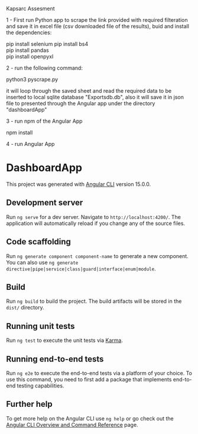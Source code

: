 Kapsarc Assesment


1 - First run Python app to scrape the link provided with required filteration and save it in excel file (csv downloaded file of the results), 
buid and install the dependencies:

pip install selenium
pip install bs4  
pip install pandas  
pip install openpyxl

2 - run the following command:

python3 pyscrape.py

it will loop through the saved sheet and read the required data to be inserted to local sqlite database "Exportsdb.db", also it will save it in json file to presented through the Angular app under the directory "dashboardApp"

3 - run npm of the Angular App

npm install

4 - run Angular App


# DashboardApp

This project was generated with [Angular CLI](https://github.com/angular/angular-cli) version 15.0.0.

## Development server

Run `ng serve` for a dev server. Navigate to `http://localhost:4200/`. The application will automatically reload if you change any of the source files.

## Code scaffolding

Run `ng generate component component-name` to generate a new component. You can also use `ng generate directive|pipe|service|class|guard|interface|enum|module`.

## Build

Run `ng build` to build the project. The build artifacts will be stored in the `dist/` directory.

## Running unit tests

Run `ng test` to execute the unit tests via [Karma](https://karma-runner.github.io).

## Running end-to-end tests

Run `ng e2e` to execute the end-to-end tests via a platform of your choice. To use this command, you need to first add a package that implements end-to-end testing capabilities.

## Further help

To get more help on the Angular CLI use `ng help` or go check out the [Angular CLI Overview and Command Reference](https://angular.io/cli) page.
